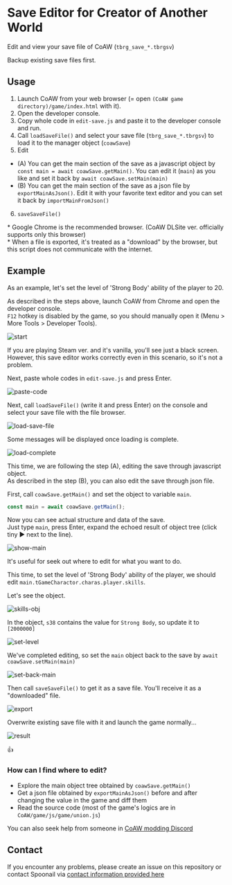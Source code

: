 # Save Editor for Creator of Another World

Edit and view your save file of CoAW (`tbrg_save_*.tbrgsv`)

Backup existing save files first.

## Usage
1. Launch CoAW from your web browser (= open `(CoAW game directory)/game/index.html` with it).
2. Open the developer console.
3. Copy whole code in `edit-save.js` and paste it to the developer console and run.
4. Call `loadSaveFile()` and select your save file (`tbrg_save_*.tbrgsv`) to load it to the manager object (`coawSave`)
5. Edit 
  * (A) You can get the main section of the save as a javascript object by `const main = await coawSave.getMain()`. You can edit it (`main`) as you like and set it back by `await coawSave.setMain(main)` 
  * (B) You can get the main section of the save as a json file by `exportMainAsJson()`. Edit it with your favorite text editor and you can set it back by `importMainFromJson()`
6. `saveSaveFile()`

\* Google Chrome is the recommended browser. (CoAW DLSite ver. officially supports only this browser)  
\* When a file is exported, it's treated as a "download" by the browser, but this script does not communicate with the internet.

## Example
As an example, let's set the level of 'Strong Body' ability of the player to 20.

As described in the steps above, launch CoAW from Chrome and open the developer console.  
`F12` hotkey is disabled by the game, so you should manually open it (Menu > More Tools > Developer Tools).  

![start](start.png)

If you are playing Steam ver. and it's vanilla, you'll see just a black screen.  
However, this save editor works correctly even in this scenario, so it's not a problem.

Next, paste whole codes in `edit-save.js` and press Enter.

![paste-code](paste-code.png)

Next, call `loadSaveFile()` (write it and press Enter) on the console and select your save file with the file browser.

![load-save-file](load-save-file.png)

Some messages will be displayed once loading is complete.

![load-complete](load-complete.png)

This time, we are following the step (A), editing the save through javascript object.  
As described in the step (B), you can also edit the save through json file.

First, call `coawSave.getMain()` and set the object to variable `main`.

```js
const main = await coawSave.getMain();
```

Now you can see actual structure and data of the save.  
Just type `main`, press Enter, expand the echoed result of object tree (click tiny ▶ next to the line).

![show-main](show-main.png)

It's useful for seek out where to edit for what you want to do.

This time, to set the level of 'Strong Body' ability of the player, we should edit `main.tGameCharactor.charas.player.skills`.  

Let's see the object.

![skills-obj](skills-obj.png)

In the object, `s38` contains the value for `Strong Body`, so update it to `[2000000]`

![set-level](set-level.png)

We've completed editing, so set the `main` object back to the save by `await coawSave.setMain(main)`

![set-back-main](set-back-main.png)

Then call `saveSaveFile()` to get it as a save file.
You'll receive it as a "downloaded" file.

![export](export.png)

Overwrite existing save file with it and launch the game normally...

![result](result.png)

👍

### How can I find where to edit?
- Explore the main object tree obtained by `coawSave.getMain()`
- Get a json file obtained by `exportMainAsJson()` before and after changing the value in the game and diff them
- Read the source code (most of the game's logics are in `CoAW/game/js/game/union.js`)

You can also seek help from someone in [CoAW modding Discord](https://discord.gg/RgYrD3uPZM)

## Contact
If you encounter any problems, please create an issue on this repository or contact Spoonail via [contact information provided here](https://whiteblackspace.hatenablog.com/contact-coaw)









